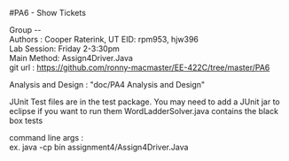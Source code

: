 #PA6 - Show Tickets

Group --  
Authors : Cooper Raterink, 
UT EID: rpm953, hjw396  
Lab Session: Friday 2-3:30pm  
Main Method: Assign4Driver.Java  
git url : https://github.com/ronny-macmaster/EE-422C/tree/master/PA6  

Analysis and Design : "doc/PA4 Analysis and Design"  

JUnit Test files are in the test package. 
You may need to add a JUnit jar to eclipse if you want to run them
WordLadderSolver.java contains the black box tests

command line args : <dictionary file> <word pair file>  
ex. java -cp bin assignment4/Assign4Driver.Java <dictionary file> <word pair file> 